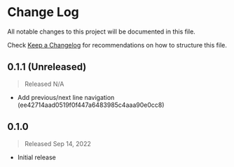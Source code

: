 # Change Log

All notable changes to this project will be documented in this file.

Check [Keep a Changelog](http://keepachangelog.com/) for recommendations on how to structure this file.


## 0.1.1 (Unreleased)
> Released N/A

* Add previous/next line navigation (ee42714aad0519f0f447a6483985c4aaa90e0cc8)

## 0.1.0
> Released Sep 14, 2022

* Initial release
